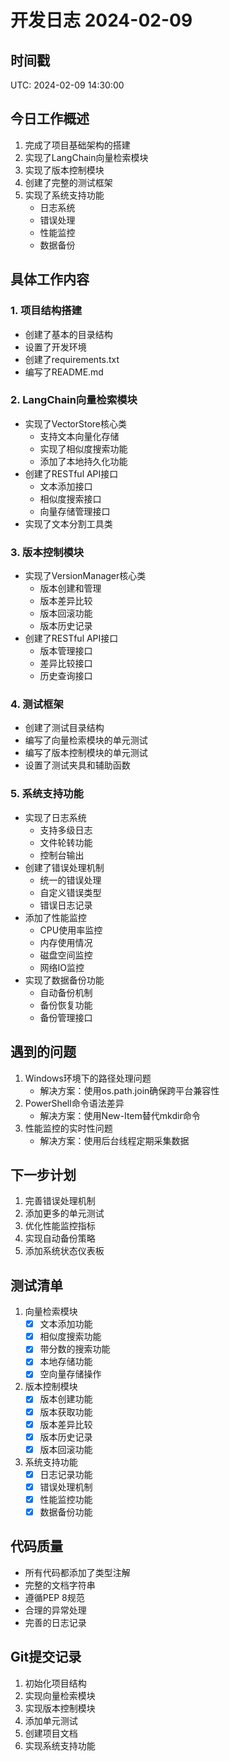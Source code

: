 # 开发日志 2024-02-09

## 时间戳
UTC: 2024-02-09 14:30:00

## 今日工作概述
1. 完成了项目基础架构的搭建
2. 实现了LangChain向量检索模块
3. 实现了版本控制模块
4. 创建了完整的测试框架
5. 实现了系统支持功能
   - 日志系统
   - 错误处理
   - 性能监控
   - 数据备份

## 具体工作内容

### 1. 项目结构搭建
- 创建了基本的目录结构
- 设置了开发环境
- 创建了requirements.txt
- 编写了README.md

### 2. LangChain向量检索模块
- 实现了VectorStore核心类
  - 支持文本向量化存储
  - 实现了相似度搜索功能
  - 添加了本地持久化功能
- 创建了RESTful API接口
  - 文本添加接口
  - 相似度搜索接口
  - 向量存储管理接口
- 实现了文本分割工具类

### 3. 版本控制模块
- 实现了VersionManager核心类
  - 版本创建和管理
  - 版本差异比较
  - 版本回滚功能
  - 版本历史记录
- 创建了RESTful API接口
  - 版本管理接口
  - 差异比较接口
  - 历史查询接口

### 4. 测试框架
- 创建了测试目录结构
- 编写了向量检索模块的单元测试
- 编写了版本控制模块的单元测试
- 设置了测试夹具和辅助函数

### 5. 系统支持功能
- 实现了日志系统
  - 支持多级日志
  - 文件轮转功能
  - 控制台输出
- 创建了错误处理机制
  - 统一的错误处理
  - 自定义错误类型
  - 错误日志记录
- 添加了性能监控
  - CPU使用率监控
  - 内存使用情况
  - 磁盘空间监控
  - 网络IO监控
- 实现了数据备份功能
  - 自动备份机制
  - 备份恢复功能
  - 备份管理接口

## 遇到的问题
1. Windows环境下的路径处理问题
   - 解决方案：使用os.path.join确保跨平台兼容性
2. PowerShell命令语法差异
   - 解决方案：使用New-Item替代mkdir命令
3. 性能监控的实时性问题
   - 解决方案：使用后台线程定期采集数据

## 下一步计划
1. 完善错误处理机制
2. 添加更多的单元测试
3. 优化性能监控指标
4. 实现自动备份策略
5. 添加系统状态仪表板

## 测试清单
1. 向量检索模块
   - [x] 文本添加功能
   - [x] 相似度搜索功能
   - [x] 带分数的搜索功能
   - [x] 本地存储功能
   - [x] 空向量存储操作

2. 版本控制模块
   - [x] 版本创建功能
   - [x] 版本获取功能
   - [x] 版本差异比较
   - [x] 版本历史记录
   - [x] 版本回滚功能

3. 系统支持功能
   - [x] 日志记录功能
   - [x] 错误处理机制
   - [x] 性能监控功能
   - [x] 数据备份功能

## 代码质量
- 所有代码都添加了类型注解
- 完整的文档字符串
- 遵循PEP 8规范
- 合理的异常处理
- 完善的日志记录

## Git提交记录
1. 初始化项目结构
2. 实现向量检索模块
3. 实现版本控制模块
4. 添加单元测试
5. 创建项目文档
6. 实现系统支持功能 